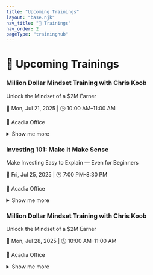 ```yaml
---
title: "Upcoming Trainings"
layout: "base.njk"
nav_title: "📅 Trainings"
nav_order: 2
pageType: "traininghub"
---
```

# 📅 Upcoming Trainings

<div class="grid sm:grid-cols-1 md:grid-cols-2 lg:grid-cols-2 gap-6">
<div class="searchable border border-gray-200 rounded-lg bg-white shadow-sm p-4 mb-6">
  <h3 class="text-lg font-semibold text-gray-500 mb-1">Million Dollar Mindset Training with Chris Koob</h3>
  <p class="text-sm text-gray-700 italic mb-2">Unlock the Mindset of a $2M Earner</p>
  <p class="text-sm text-gray-600">📅 Mon, Jul 21, 2025 | 🕒 10:00 AM–11:00 AM</p>
  <p class="text-sm text-gray-600">📍 Acadia Office</p>
  <details class="mt-2">
    <summary class="text-blue-600 cursor-pointer">Show me more</summary>
    <div class="mt-2 text-sm space-y-2">
      <p><strong>About this:</strong> Join us for an in-person mindset session with Chris Koob, one of the top leaders in the business. This is your chance to hear firsthand how a $2M earner thinks, builds, and leads.</p>
      <p><strong>Benefits:</strong> Learn the mental strategies and leadership principles that drive massive team growth and success.</p>
      <p><strong>Learn:</strong> Discover the mindset that drives million-dollar results, Learn how to build and lead a winning team culture, Apply proven leadership habits from top earners</p>
      <p><strong>Why It Matters:</strong> If someone else can do it, so can you — but only if you learn to think like they do.</p>
      <p><strong>CTA:</strong> Show up early and come ready to absorb what it really takes to level up.</p>
      <p><strong>Tags:</strong> Mindset, Inspiration, Leadership</p>
      <p><strong>Team SMS:</strong><br><code>Don’t miss today’s mindset session with Chris Koob — a $2M earner with a massive team. Be in the room. 10AM sharp at Acadia Office!</code></p>
      <p><strong>Client SMS:</strong><br><code>Hey! We’re having a top industry leader, Chris Koob, speak in our office today. Come check out how we help people grow — it's worth seeing.</code></p>
      <p><strong>Social:</strong><br><code>Today's the day! $2M earner Chris Koob is speaking live at Acadia Office. If you're serious about growth, get in the room. Mindset training starts at 10AM — come ready to level up. #Leadership #TeamGrowth #MindsetMonday</code></p>
    </div>
  </details>
</div>
<div class="searchable border border-gray-200 rounded-lg bg-white shadow-sm p-4 mb-6">
  <h3 class="text-lg font-semibold text-gray-500 mb-1">Investing 101: Make It Make Sense</h3>
  <p class="text-sm text-gray-700 italic mb-2">Make Investing Easy to Explain — Even for Beginners</p>
  <p class="text-sm text-gray-600">📅 Fri, Jul 25, 2025 | 🕒 7:00 PM–8:30 PM</p>
  <p class="text-sm text-gray-600">📍 Acadia Office</p>
  <details class="mt-2">
    <summary class="text-blue-600 cursor-pointer">Show me more</summary>
    <div class="mt-2 text-sm space-y-2">
      <p><strong>About this:</strong> Join us at the Acadia Office for a practical, in-person training session that will help you explain investments with confidence. Learn how to break down complex concepts into everyday language your clients and teammates will actually understand.</p>
      <p><strong>Benefits:</strong> You’ll walk away with simple ways to talk about investing, tools to build client trust, and a stronger foundation for helping your team grow their financial confidence.</p>
      <p><strong>Learn:</strong> How to introduce investing in a way clients can relate to, What compounding, risk, diversification, and inflation really mean, How to avoid emotional investing and stick to long-term goals</p>
      <p><strong>Why It Matters:</strong> When you know how to explain things clearly, clients trust you faster and your confidence soars.</p>
      <p><strong>CTA:</strong> Show up early, bring your notebook, and leave ready to explain investments like a pro.</p>
      <p><strong>Tags:</strong> investing, team training, client communication</p>
      <p><strong>Team SMS:</strong><br><code>REMINDER: 'Investing 101' is this Friday @ 7PM (Acadia Office). Come ready to learn how to explain investing clearly and build trust with clients. Show up early!</code></p>
      <p><strong>Client SMS:</strong><br><code>Hey! We're hosting an investing basics session at the office this Friday at 7PM. Want to come see how we teach clients about growing their money? Great way to learn what we do.</code></p>
      <p><strong>Social:</strong><br><code>📢 Want to make investing easy to explain? Join us Friday at 7PM at the Acadia Office for a hands-on team training. Learn how to break down investing into simple, relatable language. Grow your confidence and help more clients! 💼📈 #TeamTraining #InvestingMadeSimple</code></p>
    </div>
  </details>
</div>
<div class="searchable border border-gray-200 rounded-lg bg-white shadow-sm p-4 mb-6">
  <h3 class="text-lg font-semibold text-gray-500 mb-1">Million Dollar Mindset Training with Chris Koob</h3>
  <p class="text-sm text-gray-700 italic mb-2">Unlock the Mindset of a $2M Earner</p>
  <p class="text-sm text-gray-600">📅 Mon, Jul 28, 2025 | 🕒 10:00 AM–11:00 AM</p>
  <p class="text-sm text-gray-600">📍 Acadia Office</p>
  <details class="mt-2">
    <summary class="text-blue-600 cursor-pointer">Show me more</summary>
    <div class="mt-2 text-sm space-y-2">
      <p><strong>About this:</strong> Join us for an in-person mindset session with Chris Koob, one of the top leaders in the business. This is your chance to hear firsthand how a $2M earner thinks, builds, and leads.</p>
      <p><strong>Benefits:</strong> Learn the mental strategies and leadership principles that drive massive team growth and success.</p>
      <p><strong>Learn:</strong> Discover the mindset that drives million-dollar results, Learn how to build and lead a winning team culture, Apply proven leadership habits from top earners</p>
      <p><strong>Why It Matters:</strong> If someone else can do it, so can you — but only if you learn to think like they do.</p>
      <p><strong>CTA:</strong> Show up early and come ready to absorb what it really takes to level up.</p>
      <p><strong>Tags:</strong> Mindset, Inspiration, Leadership</p>
      <p><strong>Team SMS:</strong><br><code>Don’t miss today’s mindset session with Chris Koob — a $2M earner with a massive team. Be in the room. 10AM sharp at Acadia Office!</code></p>
      <p><strong>Client SMS:</strong><br><code>Hey! We’re having a top industry leader, Chris Koob, speak in our office today. Come check out how we help people grow — it's worth seeing.</code></p>
      <p><strong>Social:</strong><br><code>Today's the day! $2M earner Chris Koob is speaking live at Acadia Office. If you're serious about growth, get in the room. Mindset training starts at 10AM — come ready to level up. #Leadership #TeamGrowth #MindsetMonday</code></p>
    </div>
  </details>
</div>
</div>